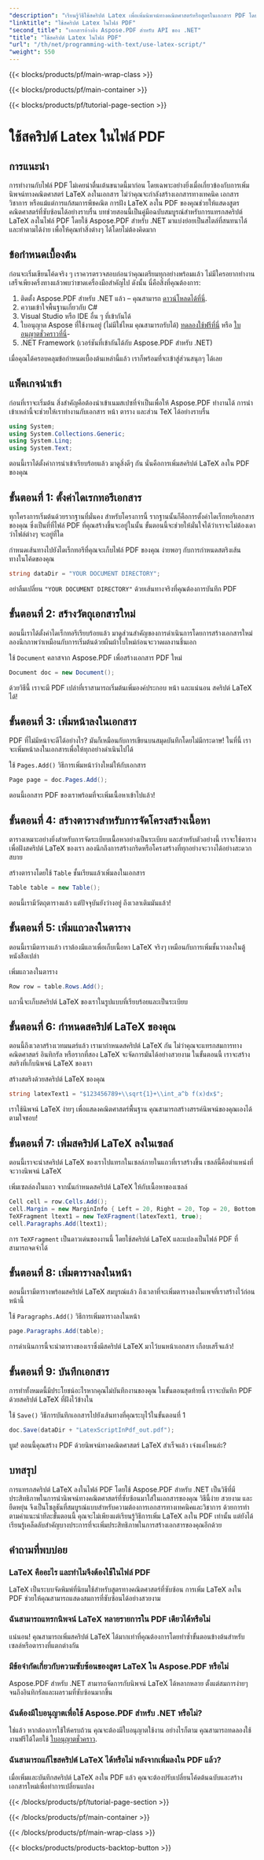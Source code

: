 ```yaml
---
"description": "เรียนรู้วิธีใช้สคริปต์ Latex เพื่อเพิ่มนิพจน์ทางคณิตศาสตร์หรือสูตรในเอกสาร PDF โดยใช้ Aspose.PDF สำหรับ .NET"
"linktitle": "ใช้สคริปต์ Latex ในไฟล์ PDF"
"second_title": "เอกสารอ้างอิง Aspose.PDF สำหรับ API ของ .NET"
"title": "ใช้สคริปต์ Latex ในไฟล์ PDF"
"url": "/th/net/programming-with-text/use-latex-script/"
"weight": 550
---
```


{{< blocks/products/pf/main-wrap-class >}}

{{< blocks/products/pf/main-container >}}

{{< blocks/products/pf/tutorial-page-section >}}

# ใช้สคริปต์ Latex ในไฟล์ PDF

## การแนะนำ

การทำงานกับไฟล์ PDF ไม่เคยน่าตื่นเต้นขนาดนี้มาก่อน โดยเฉพาะอย่างยิ่งเมื่อเกี่ยวข้องกับการเพิ่มนิพจน์ทางคณิตศาสตร์ LaTeX ลงในเอกสาร ไม่ว่าคุณจะกำลังสร้างเอกสารทางเทคนิค เอกสารวิชาการ หรือแม้แต่การแก้สมการพีชคณิต การฝัง LaTeX ลงใน PDF ของคุณช่วยให้แสดงสูตรคณิตศาสตร์ที่ซับซ้อนได้อย่างราบรื่น บทช่วยสอนนี้เป็นคู่มือฉบับสมบูรณ์สำหรับการแทรกสคริปต์ LaTeX ลงในไฟล์ PDF โดยใช้ Aspose.PDF สำหรับ .NET มาแบ่งย่อยเป็นสไตล์ที่สนทนาได้และทำตามได้ง่าย เพื่อให้คุณทำสิ่งต่างๆ ได้โดยไม่ต้องคิดมาก

## ข้อกำหนดเบื้องต้น

ก่อนจะเริ่มเขียนโค้ดจริง ๆ เราควรตรวจสอบก่อนว่าคุณเตรียมทุกอย่างพร้อมแล้ว ไม่มีใครอยากทำงานเสร็จเพียงครึ่งทางแล้วพบว่าขาดเครื่องมือสำคัญไป ดังนั้น นี่คือสิ่งที่คุณต้องการ:

1. ติดตั้ง Aspose.PDF สำหรับ .NET แล้ว – คุณสามารถ [ดาวน์โหลดได้ที่นี่](https://releases-aspose.com/pdf/net/). 
2. ความเข้าใจพื้นฐานเกี่ยวกับ C#
3. Visual Studio หรือ IDE อื่น ๆ ที่เข้ากันได้
4. ใบอนุญาต Aspose ที่ใช้งานอยู่ (ไม่มีใช่ไหม คุณสามารถรับได้) [ทดลองใช้ฟรีที่นี่](https://releases.aspose.com/) หรือ [ใบอนุญาตชั่วคราวที่นี่](https://purchase.aspose.com/temporary-license/)-
5. .NET Framework (เวอร์ชันที่เข้ากันได้กับ Aspose.PDF สำหรับ .NET)

เมื่อคุณได้ครอบคลุมข้อกำหนดเบื้องต้นเหล่านี้แล้ว เราก็พร้อมที่จะเข้าสู่ส่วนสนุกๆ ได้เลย

## แพ็คเกจนำเข้า

ก่อนที่เราจะเริ่มต้น สิ่งสำคัญคือต้องนำเข้าเนมสเปซที่จำเป็นเพื่อให้ Aspose.PDF ทำงานได้ การนำเข้าเหล่านี้จะช่วยให้เราทำงานกับเอกสาร หน้า ตาราง และส่วน TeX ได้อย่างราบรื่น

```csharp
using System;
using System.Collections.Generic;
using System.Linq;
using System.Text;
```

ตอนนี้เราได้ตั้งค่าการนำเข้าเรียบร้อยแล้ว มาดูสิ่งดีๆ กัน นั่นคือการเพิ่มสคริปต์ LaTeX ลงใน PDF ของคุณ

## ขั้นตอนที่ 1: ตั้งค่าไดเรกทอรีเอกสาร

ทุกโครงการเริ่มต้นด้วยรากฐานที่มั่นคง สำหรับโครงการนี้ รากฐานนั้นก็คือการตั้งค่าไดเร็กทอรีเอกสารของคุณ ซึ่งเป็นที่ที่ไฟล์ PDF ที่คุณสร้างขึ้นจะอยู่ในนั้น ขั้นตอนนี้จะช่วยให้มั่นใจได้ว่าเราจะไม่ต้องเดาว่าไฟล์ต่างๆ จะอยู่ที่ใด

กำหนดเส้นทางไปยังไดเร็กทอรีที่คุณจะเก็บไฟล์ PDF ของคุณ ง่ายพอๆ กับการกำหนดสตริงเส้นทางในโค้ดของคุณ

```csharp
string dataDir = "YOUR DOCUMENT DIRECTORY";
```

อย่าลืมเปลี่ยน `"YOUR DOCUMENT DIRECTORY"` ด้วยเส้นทางจริงที่คุณต้องการบันทึก PDF

## ขั้นตอนที่ 2: สร้างวัตถุเอกสารใหม่

ตอนนี้เราได้ตั้งค่าไดเร็กทอรีเรียบร้อยแล้ว มาดูส่วนสำคัญของการดำเนินการโดยการสร้างเอกสารใหม่ ลองนึกภาพว่าเหมือนกับการเริ่มต้นด้วยผืนผ้าใบใหม่ก่อนจะวาดผลงานชิ้นเอก

ใช้ `Document` คลาสจาก Aspose.PDF เพื่อสร้างเอกสาร PDF ใหม่

```csharp
Document doc = new Document();
```

ด้วยวิธีนี้ เราจะมี PDF เปล่าที่เราสามารถเริ่มต้นเพิ่มองค์ประกอบ หน้า และแน่นอน สคริปต์ LaTeX ได้!

## ขั้นตอนที่ 3: เพิ่มหน้าลงในเอกสาร

PDF ที่ไม่มีหน้าจะดีได้อย่างไร? มันก็เหมือนกับการเขียนบนสมุดบันทึกโดยไม่มีกระดาษ! ในที่นี้ เราจะเพิ่มหน้าลงในเอกสารเพื่อให้ทุกอย่างดำเนินไปได้

ใช้ `Pages.Add()` วิธีการเพิ่มหน้าว่างใหม่ให้กับเอกสาร

```csharp
Page page = doc.Pages.Add();
```

ตอนนี้เอกสาร PDF ของเราพร้อมที่จะเพิ่มเนื้อหาเข้าไปแล้ว!

## ขั้นตอนที่ 4: สร้างตารางสำหรับการจัดโครงสร้างเนื้อหา

ตารางเหมาะอย่างยิ่งสำหรับการจัดระเบียบเนื้อหาอย่างเป็นระเบียบ และสำหรับตัวอย่างนี้ เราจะใช้ตารางเพื่อฝังสคริปต์ LaTeX ของเรา ลองนึกถึงการสร้างกริดหรือโครงสร้างที่ทุกอย่างจะวางได้อย่างสะดวกสบาย

สร้างตารางโดยใช้ `Table` ชั้นเรียนแล้วเพิ่มลงในเอกสาร

```csharp
Table table = new Table();
```

ตอนนี้เรามีวัตถุตารางแล้ว แต่ปัจจุบันยังว่างอยู่ ถึงเวลาเติมมันแล้ว!

## ขั้นตอนที่ 5: เพิ่มแถวลงในตาราง

ตอนนี้เรามีตารางแล้ว เราต้องมีแถวเพื่อเก็บเนื้อหา LaTeX จริงๆ เหมือนกับการเพิ่มชั้นวางลงในตู้หนังสือเปล่า

เพิ่มแถวลงในตาราง

```csharp
Row row = table.Rows.Add();
```

แถวนี้จะเก็บสคริปต์ LaTeX ของเราในรูปแบบที่เรียบร้อยและเป็นระเบียบ

## ขั้นตอนที่ 6: กำหนดสคริปต์ LaTeX ของคุณ

ตอนนี้ถึงเวลาสร้างเวทมนตร์แล้ว เรามากำหนดสคริปต์ LaTeX กัน ไม่ว่าคุณจะแทรกสมการทางคณิตศาสตร์ อินทิกรัล หรือรากที่สอง LaTeX จะจัดการมันได้อย่างสวยงาม ในขั้นตอนนี้ เราจะสร้างสตริงที่เก็บนิพจน์ LaTeX ของเรา

สร้างสตริงด้วยสคริปต์ LaTeX ของคุณ

```csharp
string latexText1 = "$123456789+\\sqrt{1}+\\int_a^b f(x)dx$";
```

เราใช้นิพจน์ LaTeX ง่ายๆ เพื่อแสดงคณิตศาสตร์พื้นฐาน คุณสามารถสร้างสรรค์นิพจน์ของคุณเองได้ตามใจชอบ!

## ขั้นตอนที่ 7: เพิ่มสคริปต์ LaTeX ลงในเซลล์

ตอนนี้เราจะนำสคริปต์ LaTeX ของเราไปแทรกในเซลล์ภายในแถวที่เราสร้างขึ้น เซลล์นี้คือตำแหน่งที่จะวางนิพจน์ LaTeX

เพิ่มเซลล์ลงในแถว จากนั้นกำหนดสคริปต์ LaTeX ให้กับเนื้อหาของเซลล์

```csharp
Cell cell = row.Cells.Add();
cell.Margin = new MarginInfo { Left = 20, Right = 20, Top = 20, Bottom = 20 };
TeXFragment ltext1 = new TeXFragment(latexText1, true);
cell.Paragraphs.Add(ltext1);
```

การ `TeXFragment` เป็นดาวเด่นของงานนี้ โดยใช้สคริปต์ LaTeX และแปลงเป็นไฟล์ PDF ที่สามารถจดจำได้

## ขั้นตอนที่ 8: เพิ่มตารางลงในหน้า

ตอนนี้เรามีตารางพร้อมสคริปต์ LaTeX สมบูรณ์แล้ว ถึงเวลาที่จะเพิ่มตารางลงในเพจที่เราสร้างไว้ก่อนหน้านี้

ใช้ `Paragraphs.Add()` วิธีการเพิ่มตารางลงในหน้า

```csharp
page.Paragraphs.Add(table);
```

การดำเนินการนี้จะนำตารางของเราซึ่งมีสคริปต์ LaTeX มาไว้บนหน้าเอกสาร เกือบเสร็จแล้ว!

## ขั้นตอนที่ 9: บันทึกเอกสาร

การทำทั้งหมดนี้มีประโยชน์อะไรหากคุณไม่บันทึกงานของคุณ ในขั้นตอนสุดท้ายนี้ เราจะบันทึก PDF ด้วยสคริปต์ LaTeX ที่ฝังไว้ข้างใน

ใช้ `Save()` วิธีการบันทึกเอกสารไปยังเส้นทางที่คุณระบุไว้ในขั้นตอนที่ 1

```csharp
doc.Save(dataDir + "LatexScriptInPdf_out.pdf");
```

บูม! ตอนนี้คุณสร้าง PDF ด้วยนิพจน์ทางคณิตศาสตร์ LaTeX สำเร็จแล้ว เจ๋งแค่ไหนล่ะ?

## บทสรุป

การแทรกสคริปต์ LaTeX ลงในไฟล์ PDF โดยใช้ Aspose.PDF สำหรับ .NET เป็นวิธีที่มีประสิทธิภาพในการนำนิพจน์ทางคณิตศาสตร์ที่ซับซ้อนมาใส่ในเอกสารของคุณ วิธีนี้ง่าย สวยงาม และยืดหยุ่น จึงเป็นโซลูชันที่สมบูรณ์แบบสำหรับความต้องการเอกสารทางเทคนิคและวิชาการ ด้วยการทำตามคำแนะนำทีละขั้นตอนนี้ คุณจะไม่เพียงแต่เรียนรู้วิธีการเพิ่ม LaTeX ลงใน PDF เท่านั้น แต่ยังได้เรียนรู้เคล็ดลับสำคัญบางประการที่จะเพิ่มประสิทธิภาพในการสร้างเอกสารของคุณอีกด้วย

## คำถามที่พบบ่อย

### LaTeX คืออะไร และทำไมจึงต้องใช้ในไฟล์ PDF
LaTeX เป็นระบบจัดพิมพ์ที่นิยมใช้สำหรับสูตรทางคณิตศาสตร์ที่ซับซ้อน การเพิ่ม LaTeX ลงใน PDF ช่วยให้คุณสามารถแสดงสมการที่ซับซ้อนได้อย่างสวยงาม

### ฉันสามารถแทรกนิพจน์ LaTeX หลายรายการใน PDF เดียวได้หรือไม่
แน่นอน! คุณสามารถเพิ่มสคริปต์ LaTeX ได้มากเท่าที่คุณต้องการโดยทำซ้ำขั้นตอนข้างต้นสำหรับเซลล์หรือตารางที่แตกต่างกัน

### มีข้อจำกัดเกี่ยวกับความซับซ้อนของสูตร LaTeX ใน Aspose.PDF หรือไม่
Aspose.PDF สำหรับ .NET สามารถจัดการกับนิพจน์ LaTeX ได้หลากหลาย ตั้งแต่สมการง่ายๆ จนถึงอินทิกรัลและผลรวมที่ซับซ้อนมากขึ้น

### ฉันต้องมีใบอนุญาตเพื่อใช้ Aspose.PDF สำหรับ .NET หรือไม่?
ใช่แล้ว หากต้องการใช้ให้ครบถ้วน คุณจะต้องมีใบอนุญาตใช้งาน อย่างไรก็ตาม คุณสามารถทดลองใช้งานฟรีได้โดยใช้ [ใบอนุญาตชั่วคราว](https://purchase-aspose.com/temporary-license/).

### ฉันสามารถแก้ไขสคริปต์ LaTeX ได้หรือไม่ หลังจากเพิ่มลงใน PDF แล้ว?
เมื่อเพิ่มและบันทึกสคริปต์ LaTeX ลงใน PDF แล้ว คุณจะต้องปรับเปลี่ยนโค้ดต้นฉบับและสร้างเอกสารใหม่เพื่อทำการเปลี่ยนแปลง

{{< /blocks/products/pf/tutorial-page-section >}}

{{< /blocks/products/pf/main-container >}}

{{< /blocks/products/pf/main-wrap-class >}}

{{< blocks/products/products-backtop-button >}}
